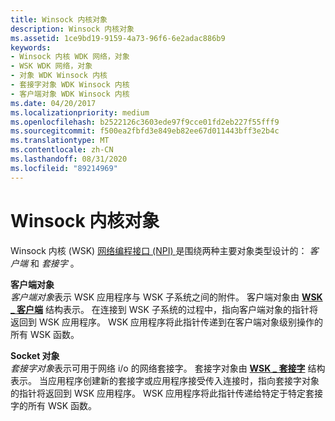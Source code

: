 ```yaml
---
title: Winsock 内核对象
description: Winsock 内核对象
ms.assetid: 1ce9bd19-9159-4a73-96f6-6e2adac886b9
keywords:
- Winsock 内核 WDK 网络，对象
- WSK WDK 网络，对象
- 对象 WDK Winsock 内核
- 套接字对象 WDK Winsock 内核
- 客户端对象 WDK Winsock 内核
ms.date: 04/20/2017
ms.localizationpriority: medium
ms.openlocfilehash: b2522126c3603ede97f9cce01fd2eb227f55fff9
ms.sourcegitcommit: f500ea2fbfd3e849eb82ee67d011443bff3e2b4c
ms.translationtype: MT
ms.contentlocale: zh-CN
ms.lasthandoff: 08/31/2020
ms.locfileid: "89214969"
---
```

# <a name="winsock-kernel-objects"></a>Winsock 内核对象


Winsock 内核 (WSK) [网络编程接口 (NPI) ](network-programming-interface.md) 是围绕两种主要对象类型设计的： *客户端* 和 *套接字* 。

<a href="" id="client-object-------"></a>**客户端对象**   
*客户端对象*表示 WSK 应用程序与 WSK 子系统之间的附件。 客户端对象由 [**WSK \_ 客户端**](./wsk-client.md) 结构表示。 在连接到 WSK 子系统的过程中，指向客户端对象的指针将返回到 WSK 应用程序。 WSK 应用程序将此指针传递到在客户端对象级别操作的所有 WSK 函数。

<a href="" id="socket-object-------"></a>**Socket 对象**   
*套接字对象*表示可用于网络 i/o 的网络套接字。 套接字对象由 [**WSK \_ 套接字**](/windows-hardware/drivers/ddi/wsk/ns-wsk-_wsk_socket) 结构表示。 当应用程序创建新的套接字或应用程序接受传入连接时，指向套接字对象的指针将返回到 WSK 应用程序。 WSK 应用程序将此指针传递给特定于特定套接字的所有 WSK 函数。

 


